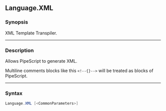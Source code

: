 Language.XML
------------

### Synopsis
XML Template Transpiler.

---

### Description

Allows PipeScript to generate XML.

Multiline comments blocks like this ```<!--{}-->``` will be treated as blocks of PipeScript.

---

### Syntax
```PowerShell
Language.XML [<CommonParameters>]
```
